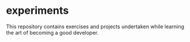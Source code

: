 # experiments
This repository contains exercises and projects undertaken while learning the art of becoming a good developer.
